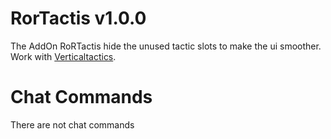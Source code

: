# RorTactis v1.0.0

The AddOn RoRTactis hide the unused tactic slots to make the ui smoother.
Work with [Verticaltactics](https://tools.idrinth.de/addons/verticaltactics/).

# Chat Commands

There are not chat commands